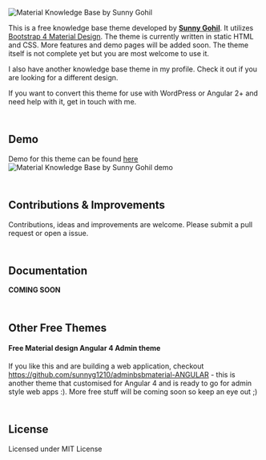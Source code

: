 ![Material Knowledge Base by Sunny Gohil](https://image.ibb.co/eaLV38/mkb.png)

This is a free knowledge base theme developed by **[Sunny Gohil](https://github.com/sunnyg1210)**. It utilizes [Bootstrap 4 Material Design](https://fezvrasta.github.io/bootstrap-material-design/). The theme is currently written in static HTML and CSS. More features and demo pages will be added soon. The theme itself is not complete yet but you are most welcome to use it. 

I also have another knowledge base theme in my profile. Check it out if you are looking for a different design.

If you want to convert this theme for use with WordPress or Angular 2+ and need help with it, get in touch with me.

\
Demo
------
Demo for this theme can be found [here](https://sunnyg1210.github.io/material-knowledge-base)
![Material Knowledge Base by Sunny Gohil demo](https://preview.ibb.co/jb0rAo/mkb_ss.png)

\
Contributions & Improvements
------
Contributions, ideas and improvements are welcome. Please submit a pull request or open a issue.

\
Documentation
------
**COMING SOON**

\
Other Free Themes
------
#### Free Material design Angular 4 Admin theme
If you like this and are building a web application, checkout https://github.com/sunnyg1210/adminbsbmaterial-ANGULAR - this is another theme that customised for Angular 4 and is ready to go for admin style web apps :). More free stuff will be coming soon so keep an eye out ;)

\
License
------
Licensed under MIT License

